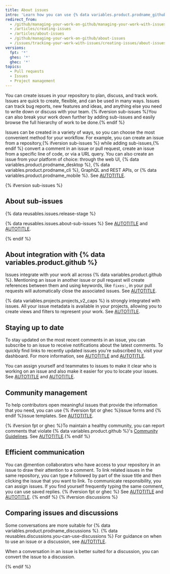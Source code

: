 ```yaml
---
title: About issues
intro: 'Learn how you can use {% data variables.product.prodname_github_issues %} to track ideas, feedback, tasks, or bugs.'
redirect_from:
  - /github/managing-your-work-on-github/managing-your-work-with-issues-and-pull-requests/about-issues
  - /articles/creating-issues
  - /articles/about-issues
  - /github/managing-your-work-on-github/about-issues
  - /issues/tracking-your-work-with-issues/creating-issues/about-issues
versions:
  fpt: '*'
  ghes: '*'
  ghec: '*'
topics:
  - Pull requests
  - Issues
  - Project management
---
```


You can create issues in your repository to plan, discuss, and track work. Issues are quick to create, flexible, and can be used in many ways. Issues can track bug reports, new features and ideas, and anything else you need to write down or discuss with your team. {% ifversion sub-issues %}You can also break your work down further by adding sub-issues and easily browse the full hierarchy of work to be done.{% endif %}

Issues can be created in a variety of ways, so you can choose the most convenient method for your workflow. For example, you can create an issue from a repository,{% ifversion sub-issues %} while adding sub-issues,{% endif %} convert a comment in an issue or pull request, create an issue from a specific line of code, or via a URL query. You can also create an issue from your platform of choice: through the web UI, {% data variables.product.prodname_desktop %}, {% data variables.product.prodname_cli %}, GraphQL and REST APIs, or {% data variables.product.prodname_mobile %}. See [AUTOTITLE](/issues/tracking-your-work-with-issues/creating-an-issue).

{% ifversion sub-issues %}

## About sub-issues

{% data reusables.issues.release-stage %}

{% data reusables.issues.about-sub-issues %} See [AUTOTITLE](/issues/tracking-your-work-with-issues/using-issues/adding-sub-issues) and [AUTOTITLE](/issues/tracking-your-work-with-issues/using-issues/browsing-sub-issues).

{% endif %}

## About integration with {% data variables.product.github %}

Issues integrate with your work all across {% data variables.product.github %}. Mentioning an issue in another issue or pull request will create references between them and using keywords, like `fixes:`, in your pull requests will automatically close the associated issues. See [AUTOTITLE](/issues/tracking-your-work-with-issues/using-issues/linking-a-pull-request-to-an-issue).

{% data variables.projects.projects_v2_caps %} is strongly integrated with issues. All your issue metadata is available in your projects, allowing you to create views and filters to represent your work. See [AUTOTITLE](/issues/planning-and-tracking-with-projects/learning-about-projects/about-projects).

## Staying up to date

To stay updated on the most recent comments in an issue, you can subscribe to an issue to receive notifications about the latest comments. To quickly find links to recently updated issues you're subscribed to, visit your dashboard. For more information, see [AUTOTITLE](/account-and-profile/managing-subscriptions-and-notifications-on-github/setting-up-notifications/about-notifications) and [AUTOTITLE](/account-and-profile/setting-up-and-managing-your-personal-account-on-github/managing-personal-account-settings/about-your-personal-dashboard).

You can assign yourself and teammates to issues to make it clear who is working on an issue and also make it easier for you to locate your issues. See [AUTOTITLE](/issues/tracking-your-work-with-issues/using-issues/assigning-issues-and-pull-requests-to-other-github-users) and [AUTOTITLE](/issues/tracking-your-work-with-issues/using-issues/viewing-all-of-your-issues-and-pull-requests).

## Community management

To help contributors open meaningful issues that provide the information that you need, you can use {% ifversion fpt or ghec %}issue forms and {% endif %}issue templates. See [AUTOTITLE](/communities/using-templates-to-encourage-useful-issues-and-pull-requests).

{% ifversion fpt or ghec %}To maintain a healthy community, you can report comments that violate {% data variables.product.github %}'s [Community Guidelines](/free-pro-team@latest/site-policy/github-terms/github-community-guidelines). See [AUTOTITLE](/communities/maintaining-your-safety-on-github/reporting-abuse-or-spam).{% endif %}

## Efficient communication

You can @mention collaborators who have access to your repository in an issue to draw their attention to a comment. To link related issues in the same repository, you can type `#` followed by part of the issue title and then clicking the issue that you want to link. To communicate responsibility, you can assign issues. If you find yourself frequently typing the same comment, you can use saved replies.
{% ifversion fpt or ghec %} See [AUTOTITLE](/get-started/writing-on-github/getting-started-with-writing-and-formatting-on-github/basic-writing-and-formatting-syntax) and [AUTOTITLE](/issues/tracking-your-work-with-issues/assigning-issues-and-pull-requests-to-other-github-users).
{% endif %}
{% ifversion discussions %}

## Comparing issues and discussions

Some conversations are more suitable for {% data variables.product.prodname_discussions %}. {% data reusables.discussions.you-can-use-discussions %} For guidance on when to use an issue or a discussion, see [AUTOTITLE](/get-started/using-github/communicating-on-github).

When a conversation in an issue is better suited for a discussion, you can convert the issue to a discussion.

{% endif %}
